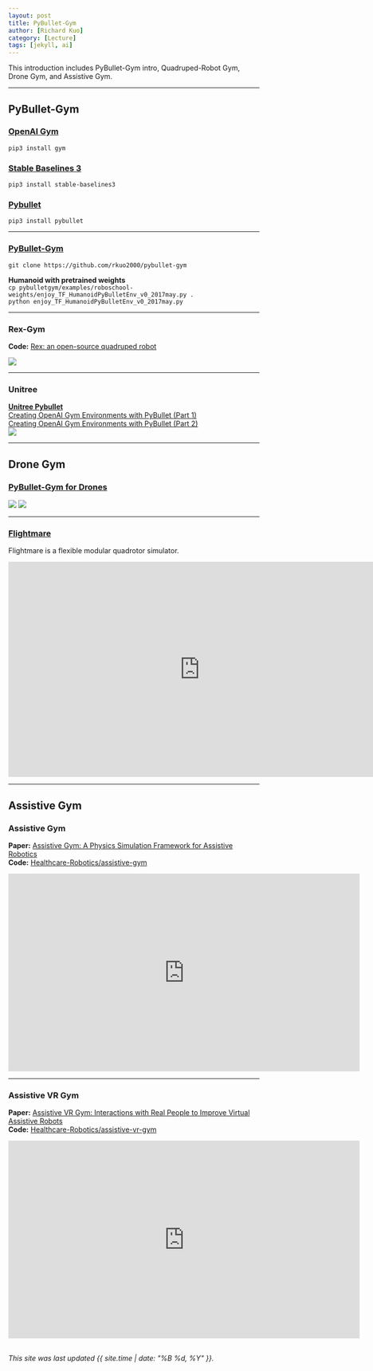 ```yaml
---
layout: post
title: PyBullet-Gym
author: [Richard Kuo]
category: [Lecture]
tags: [jekyll, ai]
---
```


This introduction includes PyBullet-Gym intro, Quadruped-Robot Gym, Drone Gym, and Assistive Gym.

---
## PyBullet-Gym
### [OpenAI Gym](https://github.com/openai/gym)
`pip3 install gym`<br>

### [Stable Baselines 3](https://github.com/DLR-RM/stable-baselines3)
`pip3 install stable-baselines3`<br>

### [Pybullet](https://pybullet.org)
`pip3 install pybullet`<br>

---
### [PyBullet-Gym](https://github.com/benelot/pybullet-gym)
`git clone https://github.com/rkuo2000/pybullet-gym`<br>

**Humanoid with pretrained weights**<br>
`cp pybulletgym/examples/roboschool-weights/enjoy_TF_HumanoidPyBulletEnv_v0_2017may.py .`<br>
`python enjoy_TF_HumanoidPyBulletEnv_v0_2017may.py`<br>

---
### Rex-Gym
**Code:** [Rex: an open-source quadruped robot](https://github.com/nicrusso7/rex-gym)<br>

![](https://github.com/nicrusso7/rex-gym/blob/master/images/intro.gif?raw=true)

---
### Unitree
**[Unitree Pybullet](https://github.com/unitreerobotics/unitree_pybullet)**<br>
[Creating OpenAI Gym Environments with PyBullet (Part 1)](https://gerardmaggiolino.medium.com/creating-openai-gym-environments-with-pybullet-part-1-13895a622b24)<br>
[Creating OpenAI Gym Environments with PyBullet (Part 2)](https://gerardmaggiolino.medium.com/creating-openai-gym-environments-with-pybullet-part-2-a1441b9a4d8e)<br>
![](https://media0.giphy.com/media/VI3OuvQShK3gzENiVz/giphy.gif?cid=790b761131bda06b74fcd9bb06c6a43939cf446edf403a68&rid=giphy.gif&ct=g)

---
## Drone Gym
### [PyBullet-Gym for Drones](https://github.com/utiasDSL/gym-pybullet-drones)
![](https://github.com/utiasDSL/gym-pybullet-drones/blob/master/files/readme_images/helix.gif?raw=true)
![](https://github.com/utiasDSL/gym-pybullet-drones/blob/master/files/readme_images/helix.png?raw=true)

---
### [Flightmare](https://github.com/uzh-rpg/flightmare)
Flightmare is a flexible modular quadrotor simulator. 
<iframe width="768" height="432" src="https://www.youtube.com/embed/m9Mx1BCNGFU" title="YouTube video player" frameborder="0" allow="accelerometer; autoplay; clipboard-write; encrypted-media; gyroscope; picture-in-picture" allowfullscreen></iframe>

---
## Assistive Gym
### Assistive Gym
**Paper:** [Assistive Gym: A Physics Simulation Framework for Assistive Robotics](https://arxiv.org/abs/1910.04700)<br>
**Code:** [Healthcare-Robotics/assistive-gym](https://github.com/Healthcare-Robotics/assistive-gym)<br>
<iframe width="705" height="397" src="https://www.youtube.com/embed/EFKqNKO3P60" title="YouTube video player" frameborder="0" allow="accelerometer; autoplay; clipboard-write; encrypted-media; gyroscope; picture-in-picture" allowfullscreen></iframe>

---
### Assistive VR Gym
**Paper:** [Assistive VR Gym: Interactions with Real People to Improve Virtual Assistive Robots](https://arxiv.org/abs/2007.04959)<br>
**Code:** [Healthcare-Robotics/assistive-vr-gym](https://github.com/Healthcare-Robotics/assistive-vr-gym)<br>
<iframe width="705" height="397" src="https://www.youtube.com/embed/tcyPMkAphNs" title="YouTube video player" frameborder="0" allow="accelerometer; autoplay; clipboard-write; encrypted-media; gyroscope; picture-in-picture" allowfullscreen></iframe>

<br />
<br />

*This site was last updated {{ site.time | date: "%B %d, %Y" }}.*

